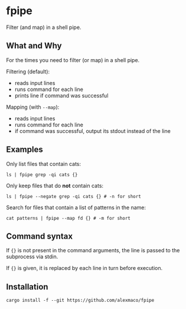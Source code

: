 # fpipe

Filter (and map) in a shell pipe.

## What and Why

For the times you need to filter (or map) in a shell pipe.

Filtering (default):
- reads input lines
- runs command for each line
- prints line if command was successful

Mapping (with `--map`):
- reads input lines
- runs command for each line
- if command was successful, output its stdout instead of the line

## Examples

Only list files that contain cats:

`ls | fpipe grep -qi cats {}`

Only keep files that do **not** contain cats:

`ls | fpipe --negate grep -qi cats {} # -n for short`

Search for files that contain a list of patterns in the name:

`cat patterns | fpipe --map fd {} # -m for short`

## Command syntax

If `{}` is not present in the command arguments, the line is passed to the subprocess via stdin.

If `{}` is given, it is replaced by each line in turn before execution.

## Installation

`cargo install -f --git https://github.com/alexmaco/fpipe`
